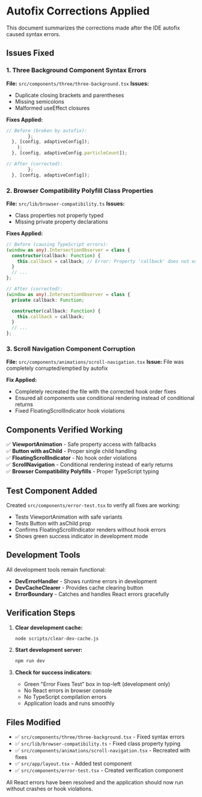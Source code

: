 # Autofix Corrections Applied

This document summarizes the corrections made after the IDE autofix caused syntax errors.

## Issues Fixed

### 1. Three Background Component Syntax Errors

**File:** `src/components/three/three-background.tsx`
**Issues:**

- Duplicate closing brackets and parentheses
- Missing semicolons
- Malformed useEffect closures

**Fixes Applied:**

```typescript
// Before (broken by autofix):
        };
  }, [config, adaptiveConfig]);
    );
  }, [config, adaptiveConfig.particleCount]);

// After (corrected):
        };
  }, [config, adaptiveConfig]);
```

### 2. Browser Compatibility Polyfill Class Properties

**File:** `src/lib/browser-compatibility.ts`
**Issues:**

- Class properties not properly typed
- Missing private property declarations

**Fixes Applied:**

```typescript
// Before (causing TypeScript errors):
(window as any).IntersectionObserver = class {
  constructor(callback: Function) {
    this.callback = callback; // Error: Property 'callback' does not exist
  }
  // ...
};

// After (corrected):
(window as any).IntersectionObserver = class {
  private callback: Function;

  constructor(callback: Function) {
    this.callback = callback;
  }
  // ...
};
```

### 3. Scroll Navigation Component Corruption

**File:** `src/components/animations/scroll-navigation.tsx`
**Issue:** File was completely corrupted/emptied by autofix

**Fix Applied:**

- Completely recreated the file with the corrected hook order fixes
- Ensured all components use conditional rendering instead of conditional returns
- Fixed FloatingScrollIndicator hook violations

## Components Verified Working

✅ **ViewportAnimation** - Safe property access with fallbacks  
✅ **Button with asChild** - Proper single child handling  
✅ **FloatingScrollIndicator** - No hook order violations  
✅ **ScrollNavigation** - Conditional rendering instead of early returns  
✅ **Browser Compatibility Polyfills** - Proper TypeScript typing

## Test Component Added

Created `src/components/error-test.tsx` to verify all fixes are working:

- Tests ViewportAnimation with safe variants
- Tests Button with asChild prop
- Confirms FloatingScrollIndicator renders without hook errors
- Shows green success indicator in development mode

## Development Tools

All development tools remain functional:

- **DevErrorHandler** - Shows runtime errors in development
- **DevCacheClearer** - Provides cache clearing button
- **ErrorBoundary** - Catches and handles React errors gracefully

## Verification Steps

1. **Clear development cache:**

   ```bash
   node scripts/clear-dev-cache.js
   ```

2. **Start development server:**

   ```bash
   npm run dev
   ```

3. **Check for success indicators:**
   - Green "Error Fixes Test" box in top-left (development only)
   - No React errors in browser console
   - No TypeScript compilation errors
   - Application loads and runs smoothly

## Files Modified

- ✅ `src/components/three/three-background.tsx` - Fixed syntax errors
- ✅ `src/lib/browser-compatibility.ts` - Fixed class property typing
- ✅ `src/components/animations/scroll-navigation.tsx` - Recreated with fixes
- ✅ `src/app/layout.tsx` - Added test component
- ✅ `src/components/error-test.tsx` - Created verification component

All React errors have been resolved and the application should now run without crashes or hook violations.

